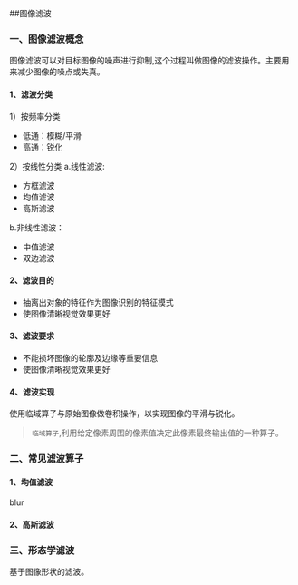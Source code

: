 ##图像滤波
### 一、图像滤波概念
图像滤波可以对目标图像的噪声进行抑制,这个过程叫做图像的滤波操作。主要用来减少图像的噪点或失真。

#### 1、滤波分类
1）按频率分类
- 低通：模糊/平滑
- 高通：锐化

2）按线性分类
a.线性滤波:
- 方框滤波
- 均值滤波
- 高斯滤波

b.非线性滤波：
- 中值滤波
- 双边滤波

#### 2、滤波目的
- 抽离出对象的特征作为图像识别的特征模式
- 使图像清晰视觉效果更好

#### 3、滤波要求
- 不能损坏图像的轮廓及边缘等重要信息
- 使图像清晰视觉效果更好

#### 4、滤波实现
使用临域算子与原始图像做卷积操作，以实现图像的平滑与锐化。
> `临域算子`,利用给定像素周围的像素值决定此像素最终输出值的一种算子。

### 二、常见滤波算子
#### 1、均值滤波
blur
#### 2、高斯滤波

### 三、形态学滤波
基于图像形状的滤波。









